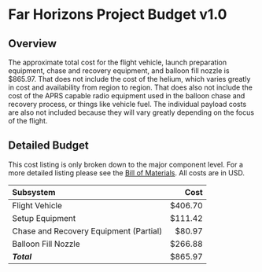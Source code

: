 # Far Horizons Project Budget v1.0

## Overview

The approximate total cost for the flight vehicle, launch preparation equipment, chase and recovery equipment, and balloon fill nozzle is $865.97. That does not include the cost of the helium, which varies greatly in cost and availability from region to region. That does also not include the cost of the APRS capable radio equipment used in the balloon chase and recovery process, or things like vehicle fuel. The individual payload costs are also not included because they will vary greatly depending on the focus of the flight.

## Detailed Budget

This cost listing is only broken down to the major component level. For a more detailed listing please see the [Bill of Materials](bom.md). All costs are in USD.

| Subsystem                              | Cost    |
| :------------------------------------- | ------: |
| Flight Vehicle                         | $406.70 |
| Setup Equipment                        | $111.42 |
| Chase and Recovery Equipment (Partial) | $80.97  |
| Balloon Fill Nozzle                    | $266.88 |
| ***Total***                            | $865.97 |
